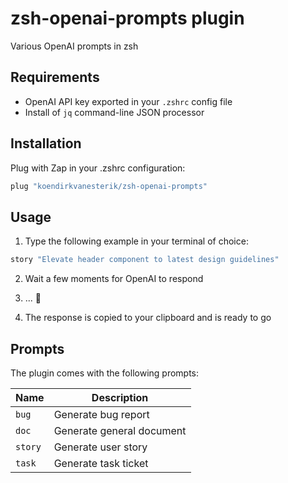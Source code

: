 # zsh-openai-prompts plugin
Various OpenAI prompts in zsh

## Requirements
- OpenAI API key exported in your `.zshrc` config file
- Install of `jq` command-line JSON processor

## Installation

Plug with Zap in your .zshrc configuration:

```zsh
plug "koendirkvanesterik/zsh-openai-prompts"
```

## Usage

1. Type the following example in your terminal of choice:

```zsh
story "Elevate header component to latest design guidelines"
```

2. Wait a few moments for OpenAI to respond

3. ... 🍻

4. The response is copied to your clipboard and is ready to go

## Prompts

The plugin comes with the following prompts:

|Name   |Description              |
|-------|-------------------------|
|`bug`  |Generate bug report      |
|`doc`  |Generate general document|
|`story`|Generate user story      |
|`task` |Generate task ticket     |

